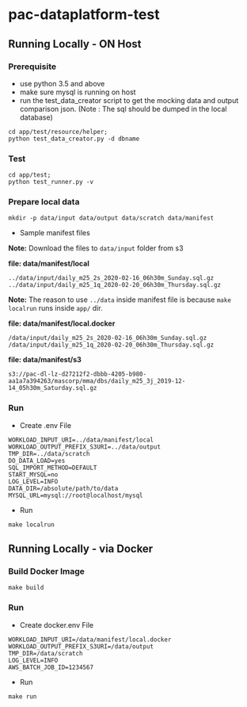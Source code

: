 # pac-dataplatform-test

## Running Locally - ON Host

### Prerequisite

- use python 3.5 and above
- make sure mysql is running on host
- run  the test_data_creator script to get the mocking data and output comparison json.
(Note : The sql should be dumped in the local database)
```
cd app/test/resource/helper;
python test_data_creator.py -d dbname
```

### Test

```
cd app/test;
python test_runner.py -v
```

### Prepare local data

```
mkdir -p data/input data/output data/scratch data/manifest
```

- Sample manifest files

**Note:** Download the files to `data/input` folder from s3

**file: data/manifest/local**
```
../data/input/daily_m25_2s_2020-02-16_06h30m_Sunday.sql.gz
../data/input/daily_m25_1q_2020-02-20_06h30m_Thursday.sql.gz
```

**Note:** The reason to use `../data` inside manifest file is because `make localrun` runs inside `app/` dir.

**file: data/manifest/local.docker**
```
/data/input/daily_m25_2s_2020-02-16_06h30m_Sunday.sql.gz
/data/input/daily_m25_1q_2020-02-20_06h30m_Thursday.sql.gz
```

**file: data/manifest/s3**
```
s3://pac-dl-lz-d27212f2-dbbb-4205-b980-aa1a7a394263/mascorp/mma/dbs/daily_m25_3j_2019-12-14_05h30m_Saturday.sql.gz
```

### Run

- Create .env File
```
WORKLOAD_INPUT_URI=../data/manifest/local
WORKLOAD_OUTPUT_PREFIX_S3URI=../data/output
TMP_DIR=../data/scratch
DO_DATA_LOAD=yes
SQL_IMPORT_METHOD=DEFAULT
START_MYSQL=no
LOG_LEVEL=INFO
DATA_DIR=/absolute/path/to/data
MYSQL_URL=mysql://root@localhost/mysql
```

- Run
```
make localrun
```

## Running Locally - via Docker

### Build Docker Image

```
make build
```

### Run

- Create docker.env File
```
WORKLOAD_INPUT_URI=/data/manifest/local.docker
WORKLOAD_OUTPUT_PREFIX_S3URI=/data/output
TMP_DIR=/data/scratch
LOG_LEVEL=INFO
AWS_BATCH_JOB_ID=1234567
```

- Run
```
make run
```
